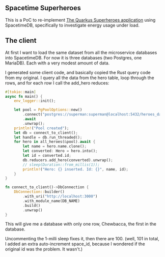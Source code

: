 ## Spacetime Superheroes
This is a PoC to re-implement [The Quarkus Superheroes application](https://github.com/quarkusio/quarkus-super-heroes) using SpacetimeDB, specifically to investigate energy usage under load.

## The client
At first I want to load the same dataset from all the microservice databases into SpacetimeDB. For now it is three databases (two Postgres, one MariaDB). Each with a very modest amount of data.

I generated some client code, and basically copied the Rust query code from my original. I query all the data from the hero table, loop through the rows, and for each row I call the add_hero reduces:

```rust
#[tokio::main]
async fn main() {
    env_logger::init();

    let pool = PgPoolOptions::new()
        .connect("postgres://superman:superman@localhost:5432/heroes_database")
        .await
        .unwrap();
    println!("Pool created");
    let db = connect_to_client();
    let handle = db.run_threaded();
    for hero in all_heroes(&pool).await {
        let name = hero.name.clone();
        let converted: Hero = hero.into();
        let id = converted.id;
        db.reducers.add_hero(converted).unwrap();
        // sleep(Duration::from_millis(1));        
        println!("Hero: {} inserted. Id: {}", name, id);
    }
}

fn connect_to_client()->DbConnection {
    DbConnection::builder()
        .with_uri("http://localhost:3000")
        .with_module_name(DB_NAME)
        .build()
        .unwrap()
}
```
This will give me a database with only one row, Chewbacca, the first in the database.

Uncommenting the 1-milli sleep fixes it, then there are 100.
(well, 101 in total, I added an extra auto-increment space_id, because I wondered if the original id was the problem. It wasn't.)
